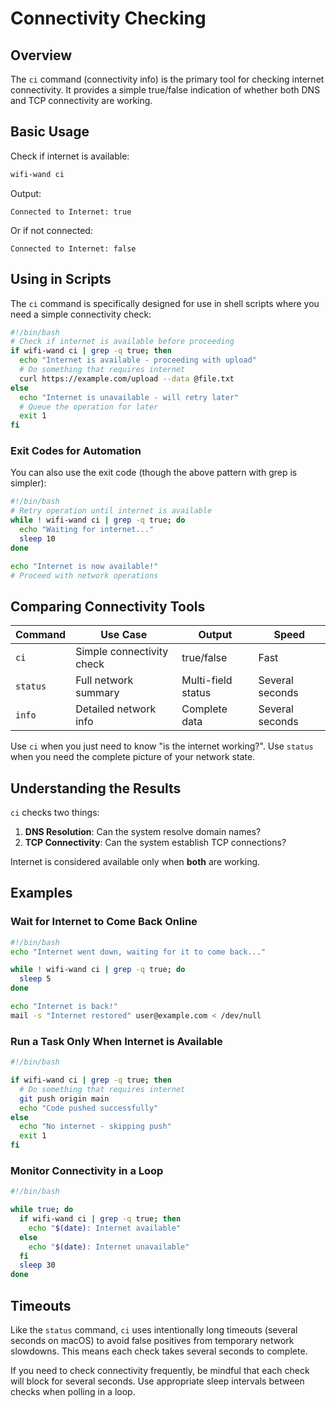 # Connectivity Checking

## Overview

The `ci` command (connectivity info) is the primary tool for checking internet connectivity. It provides a simple true/false indication of whether both DNS and TCP connectivity are working.

## Basic Usage

Check if internet is available:

```bash
wifi-wand ci
```

Output:
```
Connected to Internet: true
```

Or if not connected:
```
Connected to Internet: false
```

## Using in Scripts

The `ci` command is specifically designed for use in shell scripts where you need a simple connectivity check:

```bash
#!/bin/bash
# Check if internet is available before proceeding
if wifi-wand ci | grep -q true; then
  echo "Internet is available - proceeding with upload"
  # Do something that requires internet
  curl https://example.com/upload --data @file.txt
else
  echo "Internet is unavailable - will retry later"
  # Queue the operation for later
  exit 1
fi
```

### Exit Codes for Automation

You can also use the exit code (though the above pattern with grep is simpler):

```bash
#!/bin/bash
# Retry operation until internet is available
while ! wifi-wand ci | grep -q true; do
  echo "Waiting for internet..."
  sleep 10
done

echo "Internet is now available!"
# Proceed with network operations
```

## Comparing Connectivity Tools

| Command | Use Case | Output | Speed |
|---------|----------|--------|-------|
| `ci` | Simple connectivity check | true/false | Fast |
| `status` | Full network summary | Multi-field status | Several seconds |
| `info` | Detailed network info | Complete data | Several seconds |

Use `ci` when you just need to know "is the internet working?". Use `status` when you need the complete picture of your network state.

## Understanding the Results

`ci` checks two things:

1. **DNS Resolution**: Can the system resolve domain names?
2. **TCP Connectivity**: Can the system establish TCP connections?

Internet is considered available only when **both** are working.

## Examples

### Wait for Internet to Come Back Online

```bash
#!/bin/bash
echo "Internet went down, waiting for it to come back..."

while ! wifi-wand ci | grep -q true; do
  sleep 5
done

echo "Internet is back!"
mail -s "Internet restored" user@example.com < /dev/null
```

### Run a Task Only When Internet is Available

```bash
#!/bin/bash

if wifi-wand ci | grep -q true; then
  # Do something that requires internet
  git push origin main
  echo "Code pushed successfully"
else
  echo "No internet - skipping push"
  exit 1
fi
```

### Monitor Connectivity in a Loop

```bash
#!/bin/bash

while true; do
  if wifi-wand ci | grep -q true; then
    echo "$(date): Internet available"
  else
    echo "$(date): Internet unavailable"
  fi
  sleep 30
done
```

## Timeouts

Like the `status` command, `ci` uses intentionally long timeouts (several seconds on macOS) to avoid false positives from temporary network slowdowns. This means each check takes several seconds to complete.

If you need to check connectivity frequently, be mindful that each check will block for several seconds. Use appropriate sleep intervals between checks when polling in a loop.
